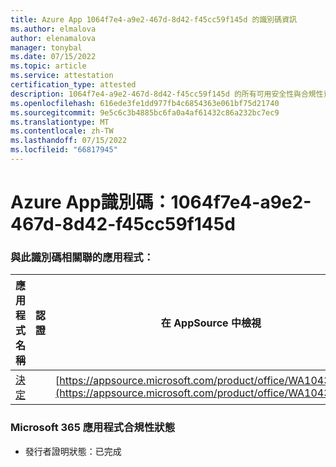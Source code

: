 ```yaml
---
title: Azure App 1064f7e4-a9e2-467d-8d42-f45cc59f145d 的識別碼資訊
ms.author: elmalova
author: elenamalova
manager: tonybal
ms.date: 07/15/2022
ms.topic: article
ms.service: attestation
certification_type: attested
description: 1064f7e4-a9e2-467d-8d42-f45cc59f145d 的所有可用安全性與合規性資訊。
ms.openlocfilehash: 616ede3fe1dd977fb4c6854363e061bf75d21740
ms.sourcegitcommit: 9e5c6c3b4885bc6fa0a4af61432c86a232bc7ec9
ms.translationtype: MT
ms.contentlocale: zh-TW
ms.lasthandoff: 07/15/2022
ms.locfileid: "66817945"
---
```

# <a name="azure-app-id-1064f7e4-a9e2-467d-8d42-f45cc59f145d"></a>Azure App識別碼：1064f7e4-a9e2-467d-8d42-f45cc59f145d


### <a name="apps-associated-with-this-id"></a>與此識別碼相關聯的應用程式：
| **應用程式名稱** | **認證** | **在 AppSource 中檢視** |
|--------------|---------------|-----------------------|
| [決定](../forward/WA104381880.md) |  | [https://appsource.microsoft.com/product/office/WA104381880](https://appsource.microsoft.com/product/office/WA104381880) |

### <a name="microsoft-365-app-compliance-status"></a>Microsoft 365 應用程式合規性狀態
- 發行者證明狀態：已完成
